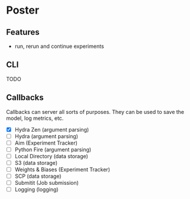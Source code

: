 # Poster

## Features

- run, rerun and continue experiments

## CLI

TODO

## Callbacks

Callbacks can server all sorts of purposes. They can be used to save the model, log metrics, etc.

- [X] Hydra Zen (argument parsing)
- [ ] Hydra (argument parsing)
- [ ] Aim (Experiment Tracker)
- [ ] Python Fire (argument parsing)
- [ ] Local Directory (data storage)
- [ ] S3 (data storage)
- [ ] Weights & Biases (Experiment Tracker)
- [ ] SCP (data storage)
- [ ] Submitit (Job submission)
- [ ] Logging (logging)
